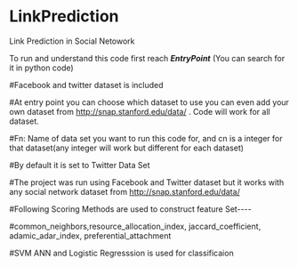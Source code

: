 # LinkPrediction
Link Prediction in Social Netowork

To run and understand this code  first reach ___EntryPoint___ (You can search for it in python code)

#Facebook and twitter dataset is included

#At entry point you can choose which dataset to use you can even add your own dataset from http://snap.stanford.edu/data/ . Code will work for all dataset.

#Fn: Name of data set you want to run this code for, and cn is a integer for that dataset(any integer will work but different for each dataset)

#By default it is set to Twitter Data Set

#The project was run using Facebook and Twitter dataset but it works with any social network dataset from http://snap.stanford.edu/data/

#Following Scoring Methods are used to construct feature Set----

#common_neighbors,resource_allocation_index, jaccard_coefficient, adamic_adar_index, preferential_attachment

#SVM ANN and Logistic Regresssion is used for classificaion
